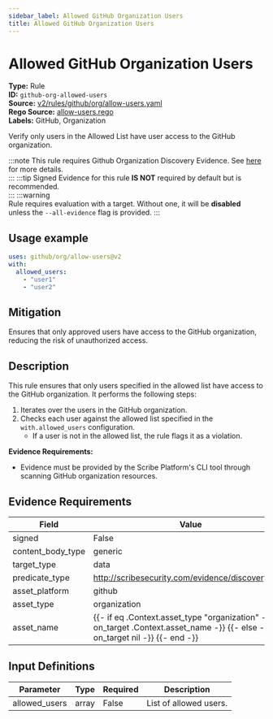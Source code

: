 ```yaml
---
sidebar_label: Allowed GitHub Organization Users
title: Allowed GitHub Organization Users
---  
```

# Allowed GitHub Organization Users  
**Type:** Rule  
**ID:** `github-org-allowed-users`  
**Source:** [v2/rules/github/org/allow-users.yaml](https://github.com/scribe-public/sample-policies/blob/main/v2/rules/github/org/allow-users.yaml)  
**Rego Source:** [allow-users.rego](https://github.com/scribe-public/sample-policies/blob/main/v2/rules/github/org/allow-users.rego)  
**Labels:** GitHub, Organization  

Verify only users in the Allowed List have user access to the GitHub organization.

:::note 
This rule requires Github Organization Discovery Evidence. See [here](/docs/platforms/discover#github-discovery) for more details.  
::: 
:::tip 
Signed Evidence for this rule **IS NOT** required by default but is recommended.  
::: 
:::warning  
Rule requires evaluation with a target. Without one, it will be **disabled** unless the `--all-evidence` flag is provided.
::: 

## Usage example

```yaml
uses: github/org/allow-users@v2
with:
  allowed_users:
    - "user1"
    - "user2"
```

## Mitigation  
Ensures that only approved users have access to the GitHub organization, reducing the risk of unauthorized access.


## Description  
This rule ensures that only users specified in the allowed list have access to the GitHub organization.
It performs the following steps:

1. Iterates over the users in the GitHub organization.
2. Checks each user against the allowed list specified in the `with.allowed_users` configuration.
   - If a user is not in the allowed list, the rule flags it as a violation.

**Evidence Requirements:**
- Evidence must be provided by the Scribe Platform's CLI tool through scanning GitHub organization resources.

## Evidence Requirements  
| Field | Value |
|-------|-------|
| signed | False |
| content_body_type | generic |
| target_type | data |
| predicate_type | http://scribesecurity.com/evidence/discovery/v0.1 |
| asset_platform | github |
| asset_type | organization |
| asset_name | {{- if eq .Context.asset_type "organization" -}} {{- on_target .Context.asset_name -}} {{- else -}} {{- on_target nil -}} {{- end -}} |

## Input Definitions  
| Parameter | Type | Required | Description |
|-----------|------|----------|-------------|
| allowed_users | array | False | List of allowed users. |

